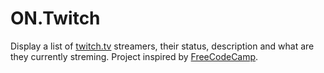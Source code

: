 # ON.Twitch
Display a list of <a href="https://www.twitch.tv/">twitch.tv</a> streamers, their status, description and what are they currently streming.
Project inspired by <a href="https://www.freecodecamp.com/challenges/use-the-twitchtv-json-api">FreeCodeCamp</a>.
